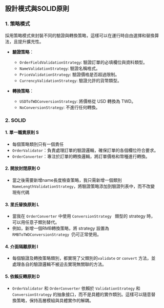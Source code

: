 ## 設計模式與SOLID原則

### 1. 策略模式

採用策略模式來封裝不同的驗證與轉換策略，這樣可以在運行時自由選擇和替換算法，且提升擴充性。

- **驗證策略**：
  - `OrderFieldValidationStrategy`: 驗證訂單的必填欄位與資料類型。
  - `NameValidationStrategy`: 驗證名稱格式。
  - `PriceValidationStrategy`: 驗證價格是否超過限制。
  - `CurrencyValidationStrategy`: 驗證允許的貨幣類型。

- **轉換策略**：
  - `USDToTWDConversionStrategy`: 將價格從 USD 轉換為 TWD。
  - `NoConversionStrategy`: 不進行任何轉換。

### 2. SOLID 

#### 1. 單一職責原則 S

  - 每個策略類別只有一個責任
  -  `OrderValidator`：負責處理訂單的驗證邏輯，確保訂單的各個欄位符合要求。
  -  `OrderConverter`：專注於訂單的轉換邏輯，將訂單價格和幣種進行轉換。
    
#### 2. 開放封閉原則 O

  - 當之後需要新增name長度檢查策略，我只需新增一個類別 `NameLengthValidationStrategy`，將驗證策略添加到驗證列表中，而不改變現有代碼

#### 3. 里氏替換原則 L

  -  當我在 `OrderConverter` 中使用  `ConversionStrategy ` 類型的 strategy 時，可以用任意子類別替代。
  -  例如，新增一個RMB轉換策略，將 strategy 設置為  `RMBToTWDConversionStrategy `仍可正常使用。

#### 4. 介面隔離原則 I

  - 每個驗證及轉換策略類別，都實現了父類別的`validate` or `convert` 方法，並處理各自的驗證邏輯不被迫去實現無關聯的方法。

#### 5. 依賴反轉原則 D

  - `OrderValidator` 和 `OrderConverter` 依賴於 `ValidationStrategy` 和 `ConversionStrategy` 的抽象接口，而不是具體的實作類別。這樣可以隨意替換策略，保持高層模組與具體實作的解耦。
